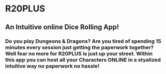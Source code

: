 # R20PLUS
## An Intuitive online Dice Rolling App!

### Do you play Dungeons & Dragons? Are you tired of spending 15 minutes every session just getting the paperwork together? Well fear no more for R20PLUS is just up your street. Within this app you can host all your Characters ONLINE in a styalized intuitive way no paperwork no hassle!